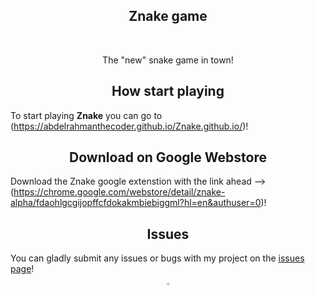 <h2 align="center">Znake game</h2>
<!-- ![BLOB](https://user-images.githubusercontent.com/99421749/210632805-ba8dd323-dd93-494c-8b1e-8bc8660ac97b.png) -->

<br/>
<p align="center">The "new" snake game in town!
</p>

<h2 align="center">How start playing</h2>

To start playing **Znake** you can go to (https://abdelrahmanthecoder.github.io/Znake.github.io/)!

<h2 align="center">Download on Google Webstore</h2>

Download the Znake google extenstion with the link ahead --> (https://chrome.google.com/webstore/detail/znake-alpha/fdaohlgcgijopffcfdokakmbiebiggml?hl=en&authuser=0)!

<h2 align="center">Issues</h2>

You can gladly submit any issues or bugs with my project on the [issues page](https://github.com/Abdelrahmanthecoder/Znake-game/issues)!

<div align="center">
  <a href="https://github.com/Abdelrahmanthecoder" style="text-decoration:none;">
    <img src="https://github.com/ultralytics/assets/raw/main/social/logo-social-github.png" width="3%" alt="" /></a>
</div>
